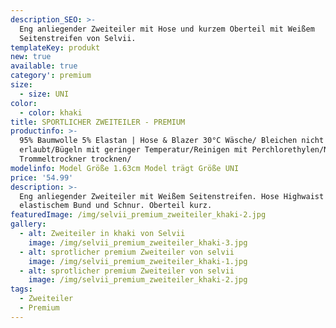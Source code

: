 ```yaml
---
description_SEO: >-
  Eng anliegender Zweiteiler mit Hose und kurzem Oberteil mit Weißem
  Seitenstreifen von Selvii.
templateKey: produkt
new: true
available: true
category': premium
size:
  - size: UNI
color:
  - color: khaki
title: SPORTLICHER ZWEITEILER - PREMIUM
productinfo: >-
  95% Baumwolle 5% Elastan | Hose & Blazer 30°C Wäsche/ Bleichen nicht
  erlaubt/Bügeln mit geringer Temperatur/Reinigen mit Perchlorethylen/Nicht im
  Trommeltrockner trocknen/
modelinfo: Model Größe 1.63cm Model trägt Größe UNI
price: '54.99'
description: >-
  Eng anliegender Zweiteiler mit Weißem Seitenstreifen. Hose Highwaist mit
  elastischem Bund und Schnur. Oberteil kurz.
featuredImage: /img/selvii_premium_zweiteiler_khaki-2.jpg
gallery:
  - alt: Zweiteiler in khaki von Selvii
    image: /img/selvii_premium_zweiteiler_khaki-3.jpg
  - alt: sprotlicher premium Zweiteiler von selvii
    image: /img/selvii_premium_zweiteiler_khaki-1.jpg
  - alt: sprotlicher premium Zweiteiler von selvii
    image: /img/selvii_premium_zweiteiler_khaki-2.jpg
tags:
  - Zweiteiler
  - Premium
---
```


